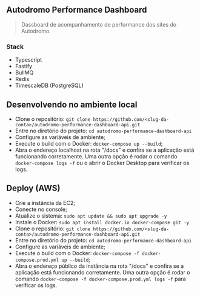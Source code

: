 ## Autodromo Performance Dashboard

> Dassboard de acompanhamento de performance dos sites do Autodromo.

### Stack

- Typescript
- Fastify
- BullMQ
- Redis
- TimescaleDB (PostgreSQL)

## Desenvolvendo no ambiente local

- Clone o repositório:
  `git clone https://github.com/<slug-da-conta>/autodromo-performance-dashboard-api.git`
- Entre no diretório do projeto:
  `cd autodromo-performance-dashboard-api`
- Configure as variáveis de ambiente;
- Execute o build com o Docker:
  `docker-compose up --build`;
- Abra o endereço localhost na rota "/docs" e confira se a aplicação está funcionando corretamente. Uma outra opção é rodar o comando `docker-compose logs -f` ou o abrir o Docker Desktop para verificar os logs.

## Deploy (AWS)

- Crie a instância da EC2;
- Conecte no console;
- Atualize o sistema:
  `sudo apt update && sudo apt upgrade -y`
- Instale o Docker:
  `sudo apt install docker.io docker-compose git -y`
- Clone o repositório:
  `git clone https://github.com/<slug-da-conta>/autodromo-performance-dashboard-api.git`
- Entre no diretório do projeto:
  `cd autodromo-performance-dashboard-api`
- Configure as variáveis de ambiente;
- Execute o build com o Docker:
  `docker-compose -f docker-compose.prod.yml up --build`;
- Abra o endereço público da instância na rota "/docs" e confira se a aplicação está funcionando corretamente. Uma outra opção é rodar o comando `docker-compose -f docker-compose.prod.yml logs -f` para verificar os logs.
